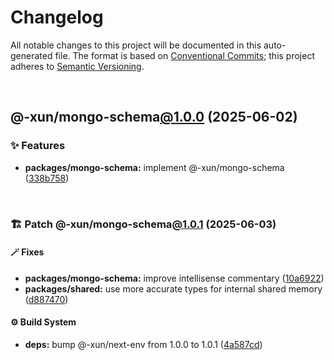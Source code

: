 # Changelog

All notable changes to this project will be documented in this auto-generated
file. The format is based on [Conventional Commits][1];
this project adheres to [Semantic Versioning][2].

<br />

## @-xun/mongo-schema[@1.0.0][3] (2025-06-02)

### ✨ Features

- **packages/mongo-schema:** implement @-xun/mongo-schema ([338b758][4])

<br />

### 🏗️ Patch @-xun/mongo-schema[@1.0.1][5] (2025-06-03)

#### 🪄 Fixes

- **packages/mongo-schema:** improve intellisense commentary ([10a6922][6])
- **packages/shared:** use more accurate types for internal shared memory ([d887470][7])

#### ⚙️ Build System

- **deps:** bump @-xun/next-env from 1.0.0 to 1.0.1 ([4a587cd][8])

[1]: https://conventionalcommits.org
[2]: https://semver.org
[3]: https://github.com/Xunnamius/mongo-utils/compare/338b7589e5e51031f1d3bb7a988f4892cb8fc0ef...@-xun/mongo-schema@1.0.0
[4]: https://github.com/Xunnamius/mongo-utils/commit/338b7589e5e51031f1d3bb7a988f4892cb8fc0ef
[5]: https://github.com/Xunnamius/mongo-utils/compare/@-xun/mongo-schema@1.0.0...@-xun/mongo-schema@1.0.1
[6]: https://github.com/Xunnamius/mongo-utils/commit/10a69221eb15a2b2f017f7fcdeb3a1b2072fa1f6
[7]: https://github.com/Xunnamius/mongo-utils/commit/d887470e11c12850d2375d4c5c93bcc22682bb96
[8]: https://github.com/Xunnamius/mongo-utils/commit/4a587cdf0b096474447ef4fa322e494156132126
